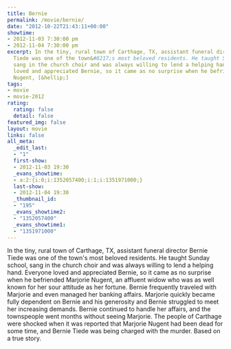 ```yaml
---
title: Bernie
permalink: /movie/bernie/
date: "2012-10-22T21:43:11+00:00"
showtime:
- 2012-11-03 7:30:00 pm
- 2012-11-04 7:30:00 pm
excerpt: In the tiny, rural town of Carthage, TX, assistant funeral director Bernie
  Tiede was one of the town&#8217;s most beloved residents. He taught Sunday school,
  sang in the church choir and was always willing to lend a helping hand. Everyone
  loved and appreciated Bernie, so it came as no surprise when he befriended Marjorie
  Nugent, [&hellip;]
tags:
- movie
- movie-2012
rating:
  rating: false
  detail: false
featured_img: false
layout: movie
links: false
all_meta:
  _edit_last:
  - "1"
  first-show:
  - 2012-11-03 19:30
  _evans_showtime:
  - a:2:{i:0;i:1352057400;i:1;i:1351971000;}
  last-show:
  - 2012-11-04 19:30
  _thumbnail_id:
  - "195"
  _evans_showtime2:
  - "1352057400"
  _evans_showtime1:
  - "1351971000"
---
```


In the tiny, rural town of Carthage, TX, assistant funeral director Bernie Tiede was one of the town's most beloved residents. He taught Sunday school, sang in the church choir and was always willing to lend a helping hand. Everyone loved and appreciated Bernie, so it came as no surprise when he befriended Marjorie Nugent, an affluent widow who was as well known for her sour attitude as her fortune. Bernie frequently traveled with Marjorie and even managed her banking affairs. Marjorie quickly became fully dependent on Bernie and his generosity and Bernie struggled to meet her increasing demands. Bernie continued to handle her affairs, and the townspeople went months without seeing Marjorie. The people of Carthage were shocked when it was reported that Marjorie Nugent had been dead for some time, and Bernie Tiede was being charged with the murder. Based on a true story.